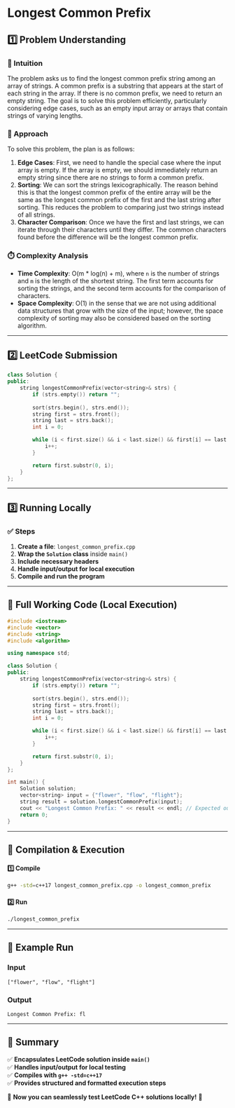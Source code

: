 # **Longest Common Prefix**  

## **1️⃣ Problem Understanding**  
### **📌 Intuition**  
The problem asks us to find the longest common prefix string among an array of strings. A common prefix is a substring that appears at the start of each string in the array. If there is no common prefix, we need to return an empty string. The goal is to solve this problem efficiently, particularly considering edge cases, such as an empty input array or arrays that contain strings of varying lengths.

### **🚀 Approach**  
To solve this problem, the plan is as follows:
1. **Edge Cases**: First, we need to handle the special case where the input array is empty. If the array is empty, we should immediately return an empty string since there are no strings to form a common prefix.
2. **Sorting**: We can sort the strings lexicographically. The reason behind this is that the longest common prefix of the entire array will be the same as the longest common prefix of the first and the last string after sorting. This reduces the problem to comparing just two strings instead of all strings.
3. **Character Comparison**: Once we have the first and last strings, we can iterate through their characters until they differ. The common characters found before the difference will be the longest common prefix.

### **⏱️ Complexity Analysis**  
- **Time Complexity**: O(m * log(n) + m), where `n` is the number of strings and `m` is the length of the shortest string. The first term accounts for sorting the strings, and the second term accounts for the comparison of characters.
- **Space Complexity**: O(1) in the sense that we are not using additional data structures that grow with the size of the input; however, the space complexity of sorting may also be considered based on the sorting algorithm.

---  

## **2️⃣ LeetCode Submission**  
```cpp
class Solution {
public:
    string longestCommonPrefix(vector<string>& strs) {
        if (strs.empty()) return "";
        
        sort(strs.begin(), strs.end());
        string first = strs.front();
        string last = strs.back();
        int i = 0;

        while (i < first.size() && i < last.size() && first[i] == last[i]) {
            i++;
        }

        return first.substr(0, i);
    }
};  
```  

---  

## **3️⃣ Running Locally**  
### **✅ Steps**  
1. **Create a file**: `longest_common_prefix.cpp`  
2. **Wrap the `Solution` class** inside `main()`  
3. **Include necessary headers**  
4. **Handle input/output for local execution**  
5. **Compile and run the program**  

---  

## **📝 Full Working Code (Local Execution)**  
```cpp
#include <iostream>
#include <vector>
#include <string>
#include <algorithm>

using namespace std;

class Solution {
public:
    string longestCommonPrefix(vector<string>& strs) {
        if (strs.empty()) return "";
        
        sort(strs.begin(), strs.end());
        string first = strs.front();
        string last = strs.back();
        int i = 0;

        while (i < first.size() && i < last.size() && first[i] == last[i]) {
            i++;
        }

        return first.substr(0, i);
    }
};

int main() {
    Solution solution;
    vector<string> input = {"flower", "flow", "flight"};
    string result = solution.longestCommonPrefix(input);
    cout << "Longest Common Prefix: " << result << endl; // Expected output: "fl"
    return 0;
}  
```  

---  

## **🔧 Compilation & Execution**  
#### **1️⃣ Compile**  
```bash
g++ -std=c++17 longest_common_prefix.cpp -o longest_common_prefix
```  

#### **2️⃣ Run**  
```bash
./longest_common_prefix
```  

---  

## **🎯 Example Run**  
### **Input**  
```
["flower", "flow", "flight"]
```  
### **Output**  
```
Longest Common Prefix: fl
```  

---  

## **📌 Summary**  
✅ **Encapsulates LeetCode solution inside `main()`**  
✅ **Handles input/output for local testing**  
✅ **Compiles with `g++ -std=c++17`**  
✅ **Provides structured and formatted execution steps**  

🚀 **Now you can seamlessly test LeetCode C++ solutions locally!** 🚀